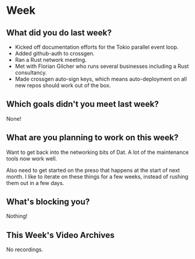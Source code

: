# Week
## What did you do last week?
- Kicked off documentation efforts for the Tokio parallel event loop.
- Added github-auth to crossgen.
- Ran a Rust network meeting.
- Met with Florian Gilcher who runs several businesses including a Rust
  consultancy.
- Made crossgen auto-sign keys, which means auto-deployment on all new repos
    should work out of the box.

## Which goals didn't you meet last week?
None!

## What are you planning to work on this week?
Want to get back into the networking bits of Dat. A lot of the maintenance tools
now work well.

Also need to get started on the preso that happens at the start of next month. I
like to iterate on these things for a few weeks, instead of rushing them out in
a few days.

## What's blocking you?
Nothing!

## This Week's Video Archives
No recordings.
